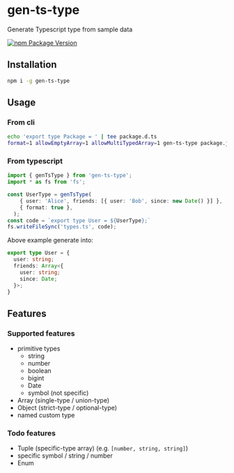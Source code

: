 # gen-ts-type
Generate Typescript type from sample data

[![npm Package Version](https://img.shields.io/npm/v/gen-ts-type.svg?maxAge=2592000)](https://www.npmjs.com/package/gen-ts-type)

## Installation
```bash
npm i -g gen-ts-type
```

## Usage
### From cli
```bash
echo 'export type Package = ' | tee package.d.ts
format=1 allowEmptyArray=1 allowMultiTypedArray=1 gen-ts-type package.json | tee -a package.d.ts
```
### From typescript
```typescript
import { genTsType } from 'gen-ts-type';
import * as fs from 'fs';

const UserType = genTsType(
    { user: 'Alice', friends: [{ user: 'Bob', since: new Date() }] },
    { format: true },
  );
const code = `export type User = ${UserType};`
fs.writeFileSync('types.ts', code);
```
Above example generate into:
```typescript
export type User = {
  user: string;
  friends: Array<{
    user: string;
    since: Date;
  }>;
}
```

## Features

### Supported features
- primitive types
  * string
  * number
  * boolean
  * bigint
  * Date
  * symbol (not specific)
- Array (single-type / union-type)
- Object (strict-type / optional-type)
- named custom type

### Todo features
- Tuple (specific-type array) (e.g. `[number, string, string]`)
- specific symbol / string / number
- Enum
